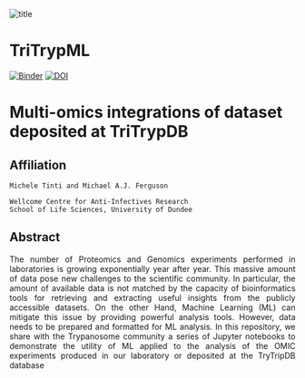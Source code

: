 ![title](https://github.com/mtinti/TriTrypML/blob/master/static/ANTI-INFECTIVES-RGB_200pc.png)
# TriTrypML

[![Binder](https://mybinder.org/badge_logo.svg)](https://mybinder.org/v2/gh/mtinti/TriTrypML/master)
[![DOI](https://zenodo.org/badge/212077588.svg)](https://zenodo.org/badge/latestdoi/212077588)

# Multi-omics integrations of dataset deposited at TriTrypDB
## Affiliation
    Michele Tinti and Michael A.J. Ferguson

    Wellcome Centre for Anti-Infectives Research
    School of Life Sciences, University of Dundee

## Abstract
<p style='text-align: justify;'>
The number of Proteomics and Genomics experiments performed in laboratories is growing exponentially 
year after year. This massive amount of data pose new challenges to the scientific community. 
In particular, the amount of available data is not matched by the capacity of bioinformatics 
tools for retrieving and extracting useful insights from the publicly accessible datasets. 
On the other Hand, Machine Learning (ML) can mitigate this issue by providing powerful analysis tools.  
However, data needs to be prepared and formatted for ML analysis. In this repository, we share with
 the Trypanosome community a series of Jupyter notebooks to demonstrate the utility of ML applied to 
 the analysis of the OMIC experiments produced in our laboratory or deposited at the TryTripDB database</p>

